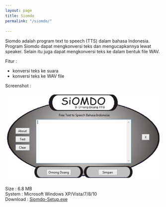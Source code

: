 ```yaml
---
layout: page
title: Siomdo
permalink: "/siomdo/"

---
```

Siomdo adalah program text to speech (TTS) dalam bahasa Indonesia. Program Siomdo dapat mengkonversi teks dan mengucapkannya lewat speaker. Selain itu juga dapat mengkonversi teks ke dalam bentuk file WAV.

Fitur :

* konversi teks ke suara
* konversi teks ke WAV file

Screenshot :

![](/uploads/siomdo1.jpg)

Size : 6.8 MB  
System : Microsoft Windows XP/Vista/7/8/10  
Download : [Siomdo-Setup.exe](https://sourceforge.net/projects/siomdo/files/latest/download "https://sourceforge.net/projects/siomdo/files/latest/download")